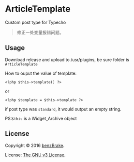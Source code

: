 # ArticleTemplate
Custom post type for Typecho

 > 修正一处变量报错问题。

## Usage
Download release and upload to /usr/plugins, be sure folder is `ArticleTemplate`

How to ouput the value of template:
```
<?php $this->template() ?>
```
or
```
<?php $template = $this->template ?>
```
if post type was `standard`, it would output an empty string.

PS:`$this` is a Widget_Archive object
## License
Copyright © 2016 [benzBrake](http://blog.iplayloli.com).

License: [The GNU v3 License](https://github.com/benzBrake/ArticleTemplate/raw/master/LICENSE).